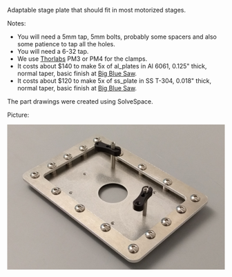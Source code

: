 
Adaptable stage plate that should fit in most motorized stages.

Notes:
* You will need a 5mm tap, 5mm bolts, probably some spacers and also some patience to tap all the holes.
* You will need a 6-32 tap.
* We use [Thorlabs](https://www.thorlabs.com/) PM3 or PM4 for the clamps.
* It costs about $140 to make 5x of al_plates in Al 6061, 0.125" thick, normal taper, basic finish at [Big Blue Saw](https://www.bigbluesaw.com/).
* It costs about $120 to make 5x of ss_plate in SS T-304, 0.018" thick, normal taper, basic finish at [Big Blue Saw](https://www.bigbluesaw.com/).

The part drawings were created using SolveSpace.

Picture:

![Image of stage plate](stage_plate_pic.png)
